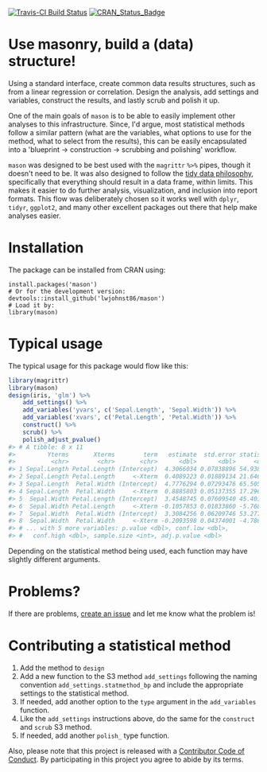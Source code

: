 <!-- README.md is generated from README.Rmd. Please edit that file -->
[![Travis-CI Build Status](https://travis-ci.org/lwjohnst86/mason.svg?branch=master)](https://travis-ci.org/lwjohnst86/mason) [![CRAN\_Status\_Badge](http://www.r-pkg.org/badges/version/mason)](https://cran.r-project.org/package=mason)

Use masonry, build a (data) structure!
======================================

Using a standard interface, create common data results structures, such as from a linear regression or correlation. Design the analysis, add settings and variables, construct the results, and lastly scrub and polish it up.

One of the main goals of `mason` is to be able to easily implement other analyses to this infrastructure. Since, I'd argue, most statistical methods follow a similar pattern (what are the variables, what options to use for the method, what to select from the results), this can be easily encapsulated into a 'blueprint -&gt; construction -&gt; scrubbing and polishing' workflow.

`mason` was designed to be best used with the `magrittr` `%>%` pipes, though it doesn't need to be. It was also designed to follow the [tidy data philosophy](https://cran.r-project.org/web/packages/tidyr/vignettes/tidy-data.html), specifically that everything should result in a data frame, within limits. This makes it easier to do further analysis, visualization, and inclusion into report formats. This flow was deliberately chosen so it works well with `dplyr`, `tidyr`, `ggplot2`, and many other excellent packages out there that help make analyses easier.

Installation
============

The package can be installed from CRAN using:

    install.packages('mason')
    # Or for the development version:
    devtools::install_github('lwjohnst86/mason')
    # Load it by:
    library(mason)

Typical usage
=============

The typical usage for this package would flow like this:

``` r
library(magrittr)
library(mason)
design(iris, 'glm') %>%
    add_settings() %>%
    add_variables('yvars', c('Sepal.Length', 'Sepal.Width')) %>%
    add_variables('xvars', c('Petal.Length', 'Petal.Width')) %>%
    construct() %>%
    scrub() %>%
    polish_adjust_pvalue()
#> # A tibble: 8 x 11
#>         Yterms       Xterms        term   estimate  std.error statistic
#>          <chr>        <chr>       <chr>      <dbl>      <dbl>     <dbl>
#> 1 Sepal.Length Petal.Length (Intercept)  4.3066034 0.07838896 54.938900
#> 2 Sepal.Length Petal.Length     <-Xterm  0.4089223 0.01889134 21.646019
#> 3 Sepal.Length  Petal.Width (Intercept)  4.7776294 0.07293476 65.505517
#> 4 Sepal.Length  Petal.Width     <-Xterm  0.8885803 0.05137355 17.296454
#> 5  Sepal.Width Petal.Length (Intercept)  3.4548745 0.07609540 45.401882
#> 6  Sepal.Width Petal.Length     <-Xterm -0.1057853 0.01833860 -5.768449
#> 7  Sepal.Width  Petal.Width (Intercept)  3.3084256 0.06209746 53.277950
#> 8  Sepal.Width  Petal.Width     <-Xterm -0.2093598 0.04374001 -4.786461
#> # ... with 5 more variables: p.value <dbl>, conf.low <dbl>,
#> #   conf.high <dbl>, sample.size <int>, adj.p.value <dbl>
```

Depending on the statistical method being used, each function may have slightly different arguments.

Problems?
=========

If there are problems, [create an issue](https://github.com/lwjohnst86/mason/issues) and let me know what the problem is!

Contributing a statistical method
=================================

1.  Add the method to `design`
2.  Add a new function to the S3 method `add_settings` following the naming convention `add_settings.statmethod_bp` and include the appropriate settings to the statistical method.
3.  If needed, add another option to the `type` argument in the `add_variables` function.
4.  Like the `add_settings` instructions above, do the same for the `construct` and `scrub` S3 method.
5.  If needed, add another `polish_` type function.

Also, please note that this project is released with a [Contributor Code of Conduct](CONDUCT.md). By participating in this project you agree to abide by its terms.
